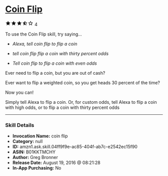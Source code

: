 # [Coin Flip](http://alexa.amazon.com/#skills/amzn1.ask.skill.04ff9f9e-ac85-404f-ab7c-e2542ec15f90)
![3.2 stars](../../images/ic_star_black_18dp_1x.png)![3.2 stars](../../images/ic_star_black_18dp_1x.png)![3.2 stars](../../images/ic_star_black_18dp_1x.png)![3.2 stars](../../images/ic_star_half_black_18dp_1x.png)![3.2 stars](../../images/ic_star_border_black_18dp_1x.png) 4

To use the Coin Flip skill, try saying...

* *Alexa, tell coin flip to flip a coin*

* *tell coin flip flip a coin with thirty percent odds*

* *Tell coin flip  to flip a coin with even odds*

Ever need to flip a coin, but you are out of cash?

Ever want to flip a weighted coin, so you get heads 30 percent of the time?

Now you can!

Simply tell Alexa to flip a coin.
Or, for custom odds, tell Alexa to flip a coin with high odds, or to flip a coin with thirty percent odds

***

### Skill Details

* **Invocation Name:** coin flip
* **Category:** null
* **ID:** amzn1.ask.skill.04ff9f9e-ac85-404f-ab7c-e2542ec15f90
* **ASIN:** B01KKTMCHY
* **Author:** Greg Bronner
* **Release Date:** August 19, 2016 @ 08:21:28
* **In-App Purchasing:** No
